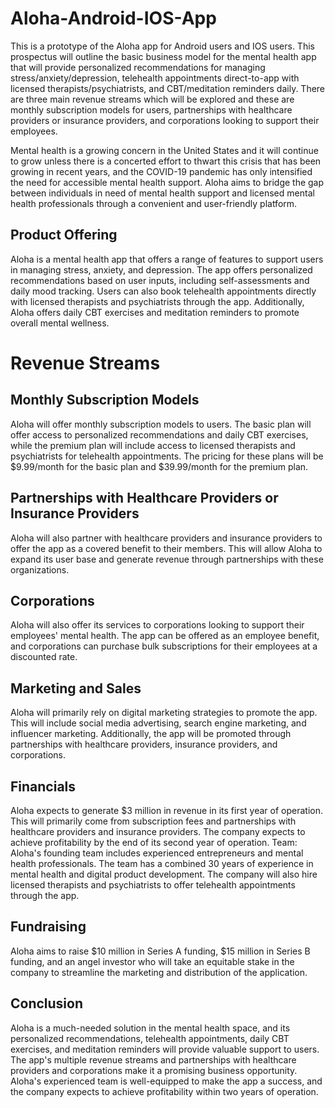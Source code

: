 # Aloha-Android-IOS-App
This is a prototype of the Aloha app for Android users and IOS users. This prospectus will outline the basic business model for the mental health app that will provide personalized recommendations for managing stress/anxiety/depression, telehealth appointments direct-to-app with licensed therapists/psychiatrists, and CBT/meditation reminders daily. There are three main revenue streams which will be explored and these are monthly subscription models for users, partnerships with healthcare providers or insurance providers, and corporations looking to support their employees. 

Mental health is a growing concern in the United States and it will continue to grow unless there is a concerted effort to thwart this crisis that has been growing in recent years, and the COVID-19 pandemic has only intensified the need for accessible mental health support. Aloha aims to bridge the gap between individuals in need of mental health support and licensed mental health professionals through a convenient and user-friendly platform. 

## Product Offering
Aloha is a mental health app that offers a range of features to support users in managing stress, anxiety, and depression. The app offers personalized recommendations based on user inputs, including self-assessments and daily mood tracking. Users can also book telehealth appointments directly with licensed therapists and psychiatrists through the app. Additionally, Aloha offers daily CBT exercises and meditation reminders to promote overall mental wellness. 

# Revenue Streams
## Monthly Subscription Models
Aloha will offer monthly subscription models to users. The basic plan will offer access to personalized recommendations and daily CBT exercises, while the premium plan will include access to licensed therapists and psychiatrists for telehealth appointments. The pricing for these plans will be $9.99/month for the basic plan and $39.99/month for the premium plan. 

## Partnerships with Healthcare Providers or Insurance Providers
Aloha will also partner with healthcare providers and insurance providers to offer the app as a covered benefit to their members. This will allow Aloha to expand its user base and generate revenue through partnerships with these organizations. 

## Corporations
Aloha will also offer its services to corporations looking to support their employees' mental health. The app can be offered as an employee benefit, and corporations can purchase bulk subscriptions for their employees at a discounted rate. 

## Marketing and Sales
Aloha will primarily rely on digital marketing strategies to promote the app. This will include social media advertising, search engine marketing, and influencer marketing. Additionally, the app will be promoted through partnerships with healthcare providers, insurance providers, and corporations. 

## Financials
Aloha expects to generate $3 million in revenue in its first year of operation. This will primarily come from subscription fees and partnerships with healthcare providers and insurance providers. The company expects to achieve profitability by the end of its second year of operation. Team: Aloha's founding team includes experienced entrepreneurs and mental health professionals. The team has a combined 30 years of experience in mental health and digital product development. The company will also hire licensed therapists and psychiatrists to offer telehealth appointments through the app. 

## Fundraising
Aloha aims to raise $10 million in Series A funding, $15 million in Series B funding, and an angel investor who will take an equitable stake in the company to streamline the marketing and distribution of the application.

## Conclusion
Aloha is a much-needed solution in the mental health space, and its personalized recommendations, telehealth appointments, daily CBT exercises, and meditation reminders will provide valuable support to users. The app's multiple revenue streams and partnerships with healthcare providers and corporations make it a promising business opportunity. Aloha's experienced team is well-equipped to make the app a success, and the company expects to achieve profitability within two years of operation.
